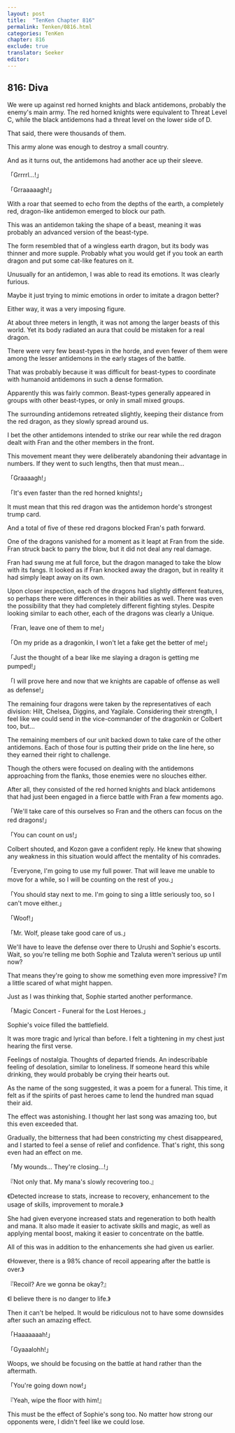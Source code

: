 ```yaml
---
layout: post
title:  "TenKen Chapter 816"
permalink: Tenken/0816.html
categories: TenKen
chapter: 816
exclude: true
translator: Seeker
editor: 
---
```

<h2>816: Diva</h2>

We were up against red horned knights and black antidemons, probably the enemy's main army. The red horned knights were equivalent to Threat Level C, while the black antidemons had a threat level on the lower side of D.

That said, there were thousands of them.

This army alone was enough to destroy a small country.

And as it turns out, the antidemons had another ace up their sleeve.

「Grrrrl...!」

「Grraaaaagh!」

With a roar that seemed to echo from the depths of the earth, a completely red, dragon-like antidemon emerged to block our path.

This was an antidemon taking the shape of a beast, meaning it was probably an advanced version of the beast-type.

The form resembled that of a wingless earth dragon, but its body was thinner and more supple. Probably what you would get if you took an earth dragon and put some cat-like features on it.

Unusually for an antidemon, I was able to read its emotions. It was clearly furious.

Maybe it just trying to mimic emotions in order to imitate a dragon better?

Either way, it was a very imposing figure.

At about three meters in length, it was not among the larger beasts of this world. Yet its body radiated an aura that could be mistaken for a real dragon.

There were very few beast-types in the horde, and even fewer of them were among the lesser antidemons in the early stages of the battle.

That was probably because it was difficult for beast-types to coordinate with humanoid antidemons in such a dense formation.

Apparently this was fairly common. Beast-types generally appeared in groups with other beast-types, or only in small mixed groups.

The surrounding antidemons retreated slightly, keeping their distance from the red dragon, as they slowly spread around us.

I bet the other antidemons intended to strike our rear while the red dragon dealt with Fran and the other members in the front.

This movement meant they were deliberately abandoning their advantage in numbers. If they went to such lengths, then that must mean...

「Graaaagh!」

「It's even faster than the red horned knights!」

It must mean that this red dragon was the antidemon horde's strongest trump card.

And a total of five of these red dragons blocked Fran's path forward.

One of the dragons vanished for a moment as it leapt at Fran from the side. Fran struck back to parry the blow, but it did not deal any real damage.

Fran had swung me at full force, but the dragon managed to take the blow with its fangs. It looked as if Fran knocked away the dragon, but in reality it had simply leapt away on its own.

Upon closer inspection, each of the dragons had slightly different features, so perhaps there were differences in their abilities as well. There was even the possibility that they had completely different fighting styles. Despite looking similar to each other, each of the dragons was clearly a Unique.

「Fran, leave one of them to me!」

「On my pride as a dragonkin, I won't let a fake get the better of me!」

「Just the thought of a bear like me slaying a dragon is getting me pumped!」

「I will prove here and now that we knights are capable of offense as well as defense!」

The remaining four dragons were taken by the representatives of each division: Hilt, Chelsea, Diggins, and Yagilale. Considering their strength, I feel like we could send in the vice-commander of the dragonkin or Colbert too, but...

The remaining members of our unit backed down to take care of the other antidemons. Each of those four is putting their pride on the line here, so they earned their right to challenge.

Though the others were focused on dealing with the antidemons approaching from the flanks, those enemies were no slouches either.

After all, they consisted of the red horned knights and black antidemons that had just been engaged in a fierce battle with Fran a few moments ago.

「We'll take care of this ourselves so Fran and the others can focus on the red dragons!」

「You can count on us!」

Colbert shouted, and Kozon gave a confident reply. He knew that showing any weakness in this situation would affect the mentality of his comrades.

「Everyone, I'm going to use my full power. That will leave me unable to move for a while, so I will be counting on the rest of you.」

「You should stay next to me. I'm going to sing a little seriously too, so I can't move either.」

「Woof!」

「Mr. Wolf, please take good care of us.」

We'll have to leave the defense over there to Urushi and Sophie's escorts. Wait, so you're telling me both Sophie and Tzaluta weren't serious up until now?

That means they're going to show me something even more impressive? I'm a little scared of what might happen.

Just as I was thinking that, Sophie started another performance.

「Magic Concert - Funeral for the Lost Heroes.」

Sophie's voice filled the battlefield.

It was more tragic and lyrical than before. I felt a tightening in my chest just hearing the first verse.

Feelings of nostalgia. Thoughts of departed friends. An indescribable feeling of desolation, similar to loneliness. If someone heard this while drinking, they would probably be crying their hearts out.

As the name of the song suggested, it was a poem for a funeral. This time, it felt as if the spirits of past heroes came to lend the hundred man squad their aid.

The effect was astonishing. I thought her last song was amazing too, but this even exceeded that.

Gradually, the bitterness that had been constricting my chest disappeared, and I started to feel a sense of relief and confidence. That's right, this song even had an effect on me.

「My wounds... They're closing...!」

『Not only that. My mana's slowly recovering too.』

《Detected increase to stats, increase to recovery, enhancement to the usage of skills, improvement to morale.》

She had given everyone increased stats and regeneration to both health and mana. It also made it easier to activate skills and magic, as well as applying mental boost, making it easier to concentrate on the battle.

All of this was in addition to the enhancements she had given us earlier.

《However, there is a 98% chance of recoil appearing after the battle is over.》

『Recoil? Are we gonna be okay?』

《I believe there is no danger to life.》

Then it can't be helped. It would be ridiculous not to have some downsides after such an amazing effect.

「Haaaaaaah!」

「Gyaaalohh!」

Woops, we should be focusing on the battle at hand rather than the aftermath.

「You're going down now!」

『Yeah, wipe the floor with him!』

This must be the effect of Sophie's song too. No matter how strong our opponents were, I didn't feel like we could lose.



